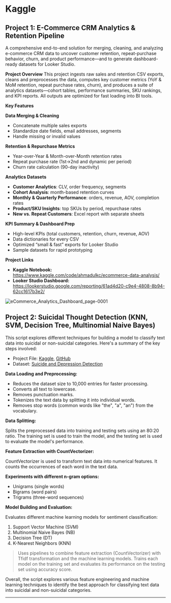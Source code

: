 # Kaggle


## Project 1: E-Commerce CRM Analytics & Retention Pipeline
A comprehensive end-to-end solution for merging, cleaning, and analyzing e-commerce CRM data to uncover customer retention, repeat-purchase behavior, churn, and product performance—and to generate dashboard-ready datasets for Looker Studio.

**Project Overview**
This project ingests raw sales and retention CSV exports, cleans and preprocesses the data, computes key customer metrics (YoY & MoM retention, repeat purchase rates, churn), and produces a suite of analytics datasets—cohort tables, performance summaries, SKU rankings, and KPI reports. All outputs are optimized for fast loading into BI tools.

**Key Features**

**Data Merging & Cleaning**  
  - Concatenate multiple sales exports  
  - Standardize date fields, email addresses, segments  
  - Handle missing or invalid values  

**Retention & Repurchase Metrics**  
  - Year-over-Year & Month-over-Month retention rates  
  - Repeat purchase rate (1st→2nd and dynamic per period)  
  - Churn rate calculation (90-day inactivity)  

**Analytics Datasets**  
  - **Customer Analytics**: CLV, order frequency, segments  
  - **Cohort Analysis**: month-based retention curves  
  - **Monthly & Quarterly Performance**: orders, revenue, AOV, completion rates  
  - **Product/SKU Insights**: top SKUs by period, repurchase rates  
  - **New vs. Repeat Customers**: Excel report with separate sheets  

**KPI Summary & Dashboard Prep**  
  - High-level KPIs (total customers, retention, churn, revenue, AOV)  
  - Data dictionaries for every CSV  
  - Optimized “small & fast” exports for Looker Studio  
  - Sample datasets for rapid prototyping  

**Project Links**
- **Kaggle Notebook:** https://www.kaggle.com/code/ahmadulkc/ecommerce-data-analysis/
- **Looker Studio Dashboard:** https://lookerstudio.google.com/reporting/61ad4d20-c9e4-4808-8b94-62cc1617b3e2/

![eCommerce_Analytics_Dashboard_page-0001](https://github.com/user-attachments/assets/72ed3f40-4b2f-4135-a87b-9a1cd5bfb799)






## Project 2: Suicidal Thought Detection (KNN, SVM, Decision Tree, Multinomial Naive Bayes)
This script explores different techniques for building a model to classify text data into suicidal or non-suicidal categories. Here's a summary of the key steps involved:

* Project File: [Kaggle](https://www.kaggle.com/code/ahmadulkc/suicide-thought-detection-knn-svm-dt-nb/notebook/), [GitHub](https://github.com/AKC23/Kaggle/blob/main/Projects/Suicidal%20Thought%20Detection%20(KNN%2C%20SVM%2C%20DT%2C%20NB).ipynb)
* Dataset: [Suicide and Depression Detection](https://www.kaggle.com/datasets/nikhileswarkomati/suicide-watch/data/)

**Data Loading and Preprocessing:**
* Reduces the dataset size to 10,000 entries for faster processing.
* Converts all text to lowercase.
* Removes punctuation marks.
* Tokenizes the text data by splitting it into individual words.
* Removes stop words (common words like "the", "a", "an") from the vocabulary.

**Data Splitting:**

Splits the preprocessed data into training and testing sets using an 80:20 ratio.
The training set is used to train the model, and the testing set is used to evaluate the model's performance.

**Feature Extraction with CountVectorizer:**

CountVectorizer is used to transform text data into numerical features.
It counts the occurrences of each word in the text data.

**Experiments with different n-gram options:**
* Unigrams (single words)
* Bigrams (word pairs)
* Trigrams (three-word sequences)

**Model Building and Evaluation:**

Evaluates different machine learning models for sentiment classification:
1. Support Vector Machine (SVM)
1. Multinomial Naive Bayes (NB)
1. Decision Tree (DT)
1. K-Nearest Neighbors (KNN)

> Uses pipelines to combine feature extraction (CountVectorizer) with Tfidf transformation and the machine learning models. Trains each model on the training set and evaluates its performance on the testing set using accuracy score.

Overall, the script explores various feature engineering and machine learning techniques to identify the best approach for classifying text data into suicidal and non-suicidal categories.
<hr>





